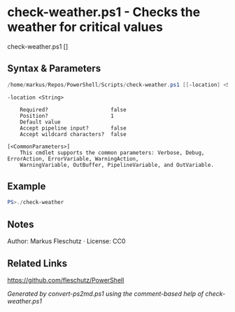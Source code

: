 # check-weather.ps1 - Checks the weather for critical values

check-weather.ps1 [<location>]

## Syntax & Parameters
```powershell
/home/markus/Repos/PowerShell/Scripts/check-weather.ps1 [[-location] <String>] [<CommonParameters>]
```

```
-location <String>
    
    Required?                    false
    Position?                    1
    Default value                
    Accept pipeline input?       false
    Accept wildcard characters?  false
```

```
[<CommonParameters>]
    This cmdlet supports the common parameters: Verbose, Debug, ErrorAction, ErrorVariable, WarningAction, 
    WarningVariable, OutBuffer, PipelineVariable, and OutVariable.
```

## Example
```powershell
PS>./check-weather
```


## Notes
Author: Markus Fleschutz · License: CC0

## Related Links
https://github.com/fleschutz/PowerShell

*Generated by convert-ps2md.ps1 using the comment-based help of check-weather.ps1*
